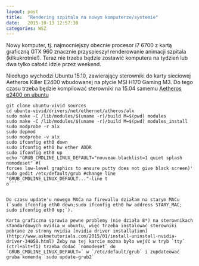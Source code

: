 ```yaml
---
layout: post
title:  "Rendering szpitala na nowym komputerze/systemie"
date:   2015-10-13 12:57:30
categories: WSZ
---
```


Nowy komputer, tj. najmocniejszy obecnie procesor i7 6700 z kartą graficzną GTX 960 znacznie przyspieszył renderowanie animacji szpitala (kilkukrotnie!). Teraz nie trzeba będzie zostawić komputera na tydzień lub dwa tylko całość idzie przez weekend.

Niedługo wychodzi Ubuntu 15.10, zawierający sterowniki do karty sieciowej Aetheros Killer E2400 wbudowanej na płycie MSI H170 Gaming M3. Do tego czasu trzeba będzie kompilować sterowniki na 15.04 samemu [Aetheros e2400 on ubuntu](http://graymattercomputing.net/index.php/how-to/13-atheros-killer-e2400-on-ubuntu)
```
git clone ubuntu-vivid sources
cd ubuntu-vivid/drivers/net/ethernet/atheros/alx
sudo make -C /lib/modules/$(uname -r)/build M=$(pwd) modules
sudo make -C /lib/modules/$(uname -r)/build M=$(pwd) modules_install
sudo modprobe -r alx
sudo depmod
sudo modprobe -v alx
sudo ifconfig eth0 down
sudo ifconfig eth0 hw ether ADDR 
sudo ifconfig eth0 up
echo 'GRUB_CMDLINE_LINUX_DEFAULT="nouveau.blacklist=1 quiet splash nomodeset" #(
forces low-level graphics to ensure putty does not give black screen)'
sudo gedit /etc/default/grub #change line "GRUB_CMDLINE_LINUX_DEFAULT..."-line t
o```


Do czasu update'u nowego MACa na firewallu działam na starym MACu (`sudo ifconfig eth0 down;sudo ifconfig eth0 hw address STARY_MAC; sudo ifconfig eth0 up;`).

Karta graficzna sprawia pewne problemy (nie działa 8*) na sterownikach standardowych nvidia w ubuntu, więc trzeba instalować sterowniki pobrane ze strony nvidia [nvidia driver installation](http://www.askmetutorials.com/2015/01/install-uninstall-nvidia-driver-34058.html) Żeby na tej karcie można było wejść w tryb `tty` (ctrl+alt+f1) trzeba dodać `nomodeset` do `GRUB_CMDLINE_LINUX_DEFAULT=` w `/etc/default/grub` i zupdateować gruba komendą `sudo update-grub2`
